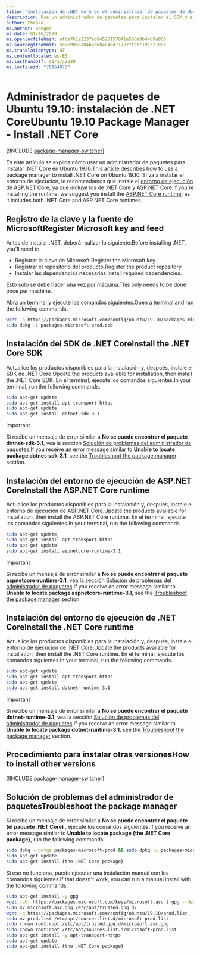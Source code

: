 ```yaml
---
title: 'Instalación de .NET Core en el administrador de paquetes de Ubuntu 19.10: .NET Core'
description: Use un administrador de paquetes para instalar el SDK y el runtime de .NET Core en Ubuntu 19.10.
author: thraka
ms.author: adegeo
ms.date: 01/16/2020
ms.openlocfilehash: afba761e2237ed84528157841e538a9b44d9a966
ms.sourcegitcommit: 5d769956a04b6d68484dd717077fabc191c21da5
ms.translationtype: HT
ms.contentlocale: es-ES
ms.lasthandoff: 01/17/2020
ms.locfileid: "76164073"
---
```

# <a name="ubuntu-1910-package-manager---install-net-core"></a><span data-ttu-id="81d72-103">Administrador de paquetes de Ubuntu 19.10: instalación de .NET Core</span><span class="sxs-lookup"><span data-stu-id="81d72-103">Ubuntu 19.10 Package Manager - Install .NET Core</span></span>

[!INCLUDE [package-manager-switcher](./includes/package-manager-switcher.md)]

<span data-ttu-id="81d72-104">En este artículo se explica cómo usar un administrador de paquetes para instalar .NET Core en Ubuntu 19.10.</span><span class="sxs-lookup"><span data-stu-id="81d72-104">This article describes how to use a package manager to install .NET Core on Ubuntu 19.10.</span></span> <span data-ttu-id="81d72-105">Si va a instalar el entorno de ejecución, le recomendamos que instale el [entorno de ejecución de ASP.NET Core](#install-the-aspnet-core-runtime), ya que incluye los de .NET Core y ASP.NET Core.</span><span class="sxs-lookup"><span data-stu-id="81d72-105">If you're installing the runtime, we suggest you install the [ASP.NET Core runtime](#install-the-aspnet-core-runtime), as it includes both .NET Core and ASP.NET Core runtimes.</span></span>

## <a name="register-microsoft-key-and-feed"></a><span data-ttu-id="81d72-106">Registro de la clave y la fuente de Microsoft</span><span class="sxs-lookup"><span data-stu-id="81d72-106">Register Microsoft key and feed</span></span>

<span data-ttu-id="81d72-107">Antes de instalar .NET, deberá realizar lo siguiente:</span><span class="sxs-lookup"><span data-stu-id="81d72-107">Before installing .NET, you'll need to:</span></span>

- <span data-ttu-id="81d72-108">Registrar la clave de Microsoft.</span><span class="sxs-lookup"><span data-stu-id="81d72-108">Register the Microsoft key.</span></span>
- <span data-ttu-id="81d72-109">Registrar el repositorio del producto.</span><span class="sxs-lookup"><span data-stu-id="81d72-109">Register the product repository.</span></span>
- <span data-ttu-id="81d72-110">Instalar las dependencias necesarias.</span><span class="sxs-lookup"><span data-stu-id="81d72-110">Install required dependencies.</span></span>

<span data-ttu-id="81d72-111">Esto solo se debe hacer una vez por máquina.</span><span class="sxs-lookup"><span data-stu-id="81d72-111">This only needs to be done once per machine.</span></span>

<span data-ttu-id="81d72-112">Abra un terminal y ejecute los comandos siguientes.</span><span class="sxs-lookup"><span data-stu-id="81d72-112">Open a terminal and run the following commands.</span></span>

```bash
wget -q https://packages.microsoft.com/config/ubuntu/19.10/packages-microsoft-prod.deb -O packages-microsoft-prod.deb
sudo dpkg -i packages-microsoft-prod.deb
```

## <a name="install-the-net-core-sdk"></a><span data-ttu-id="81d72-113">Instalación del SDK de .NET Core</span><span class="sxs-lookup"><span data-stu-id="81d72-113">Install the .NET Core SDK</span></span>

<span data-ttu-id="81d72-114">Actualice los productos disponibles para la instalación y, después, instale el SDK de .NET Core.</span><span class="sxs-lookup"><span data-stu-id="81d72-114">Update the products available for installation, then install the .NET Core SDK.</span></span> <span data-ttu-id="81d72-115">En el terminal, ejecute los comandos siguientes.</span><span class="sxs-lookup"><span data-stu-id="81d72-115">In your terminal, run the following commands.</span></span>

```bash
sudo apt-get update
sudo apt-get install apt-transport-https
sudo apt-get update
sudo apt-get install dotnet-sdk-3.1
```

> [!IMPORTANT]
> <span data-ttu-id="81d72-116">Si recibe un mensaje de error similar a **No se puede encontrar el paquete dotnet-sdk-3.1**, vea la sección [Solución de problemas del administrador de paquetes](#troubleshoot-the-package-manager).</span><span class="sxs-lookup"><span data-stu-id="81d72-116">If you receive an error message similar to **Unable to locate package dotnet-sdk-3.1**, see the [Troubleshoot the package manager](#troubleshoot-the-package-manager) section.</span></span>

## <a name="install-the-aspnet-core-runtime"></a><span data-ttu-id="81d72-117">Instalación del entorno de ejecución de ASP.NET Core</span><span class="sxs-lookup"><span data-stu-id="81d72-117">Install the ASP.NET Core runtime</span></span>

<span data-ttu-id="81d72-118">Actualice los productos disponibles para la instalación y, después, instale el entorno de ejecución de ASP.NET Core.</span><span class="sxs-lookup"><span data-stu-id="81d72-118">Update the products available for installation, then install the ASP.NET Core runtime.</span></span> <span data-ttu-id="81d72-119">En el terminal, ejecute los comandos siguientes.</span><span class="sxs-lookup"><span data-stu-id="81d72-119">In your terminal, run the following commands.</span></span>

```bash
sudo apt-get update
sudo apt-get install apt-transport-https
sudo apt-get update
sudo apt-get install aspnetcore-runtime-3.1
```

> [!IMPORTANT]
> <span data-ttu-id="81d72-120">Si recibe un mensaje de error similar a **No se puede encontrar el paquete aspnetcore-runtime-3.1**, vea la sección [Solución de problemas del administrador de paquetes](#troubleshoot-the-package-manager).</span><span class="sxs-lookup"><span data-stu-id="81d72-120">If you receive an error message similar to **Unable to locate package aspnetcore-runtime-3.1**, see the [Troubleshoot the package manager](#troubleshoot-the-package-manager) section.</span></span>

## <a name="install-the-net-core-runtime"></a><span data-ttu-id="81d72-121">Instalación del entorno de ejecución de .NET Core</span><span class="sxs-lookup"><span data-stu-id="81d72-121">Install the .NET Core runtime</span></span>

<span data-ttu-id="81d72-122">Actualice los productos disponibles para la instalación y, después, instale el entorno de ejecución de .NET Core.</span><span class="sxs-lookup"><span data-stu-id="81d72-122">Update the products available for installation, then install the .NET Core runtime.</span></span> <span data-ttu-id="81d72-123">En el terminal, ejecute los comandos siguientes.</span><span class="sxs-lookup"><span data-stu-id="81d72-123">In your terminal, run the following commands.</span></span>

```bash
sudo apt-get update
sudo apt-get install apt-transport-https
sudo apt-get update
sudo apt-get install dotnet-runtime-3.1
```

> [!IMPORTANT]
> <span data-ttu-id="81d72-124">Si recibe un mensaje de error similar a **No se puede encontrar el paquete dotnet-runtime-3.1**, vea la sección [Solución de problemas del administrador de paquetes](#troubleshoot-the-package-manager).</span><span class="sxs-lookup"><span data-stu-id="81d72-124">If you receive an error message similar to **Unable to locate package dotnet-runtime-3.1**, see the [Troubleshoot the package manager](#troubleshoot-the-package-manager) section.</span></span>

## <a name="how-to-install-other-versions"></a><span data-ttu-id="81d72-125">Procedimiento para instalar otras versiones</span><span class="sxs-lookup"><span data-stu-id="81d72-125">How to install other versions</span></span>

[!INCLUDE [package-manager-switcher](./includes/package-manager-heading-hack-pkgname.md)]

## <a name="troubleshoot-the-package-manager"></a><span data-ttu-id="81d72-126">Solución de problemas del administrador de paquetes</span><span class="sxs-lookup"><span data-stu-id="81d72-126">Troubleshoot the package manager</span></span>

<span data-ttu-id="81d72-127">Si recibe un mensaje de error similar a **No se puede encontrar el paquete (el paquete .NET Core)** , ejecute los comandos siguientes.</span><span class="sxs-lookup"><span data-stu-id="81d72-127">If you receive an error message similar to **Unable to locate package {the .NET Core package}**, run the following commands.</span></span>

```bash
sudo dpkg --purge packages-microsoft-prod && sudo dpkg -i packages-microsoft-prod.deb
sudo apt-get update
sudo apt-get install {the .NET Core package}
```

<span data-ttu-id="81d72-128">Si eso no funciona, puede ejecutar una instalación manual con los comandos siguientes.</span><span class="sxs-lookup"><span data-stu-id="81d72-128">If that doesn't work, you can run a manual install with the following commands.</span></span>

```bash
sudo apt-get install -y gpg
wget -qO- https://packages.microsoft.com/keys/microsoft.asc | gpg --dearmor -o microsoft.asc.gpg
sudo mv microsoft.asc.gpg /etc/apt/trusted.gpg.d/
wget -q https://packages.microsoft.com/config/ubuntu/19.10/prod.list
sudo mv prod.list /etc/apt/sources.list.d/microsoft-prod.list
sudo chown root:root /etc/apt/trusted.gpg.d/microsoft.asc.gpg
sudo chown root:root /etc/apt/sources.list.d/microsoft-prod.list
sudo apt-get install -y apt-transport-https
sudo apt-get update
sudo apt-get install {the .NET Core package}
```
